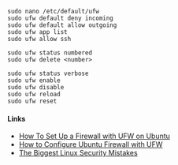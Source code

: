 

```
sudo nano /etc/default/ufw
sudo ufw default deny incoming
sudo ufw default allow outgoing
sudo ufw app list
sudo ufw allow ssh
```

```
sudo ufw status numbered
sudo ufw delete <number>
```

```
sudo ufw status verbose
sudo ufw enable
sudo ufw disable
sudo ufw reload
sudo ufw reset
```

#### Links
* [How To Set Up a Firewall with UFW on Ubuntu](https://www.digitalocean.com/community/tutorials/how-to-set-up-a-firewall-with-ufw-on-ubuntu-20-04)
* [How to Configure Ubuntu Firewall with UFW](https://www.cherryservers.com/blog/how-to-configure-ubuntu-firewall-with-ufw)
* [The Biggest Linux Security Mistakes](https://www.youtube.com/watch?v=QxNsyrftJ8I)
